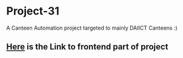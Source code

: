 # Project-31
A Canteen Automation project targeted to mainly DAIICT Canteens :)

## [Here](https://github.com/HemangNakarani/31-Project-Canteen-Frontend) is the Link to frontend part of project
